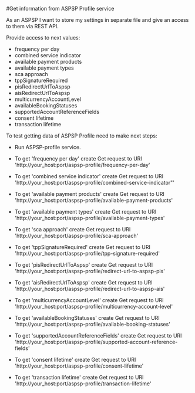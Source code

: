 #Get information from ASPSP Profile service

As an ASPSP I want to store my settings in separate file and give an access to them via REST API.

Provide access to next values:
 - frequency per day
 - combined service indicator
 - available payment products
 - available payment types
 - sca approach
 - tppSignatureRequired
 - pisRedirectUrlToAspsp
 - aisRedirectUrlToAspsp
 - multicurrencyAccountLevel
 - availableBookingStatuses
 - supportedAccountReferenceFields
 - consent lifetime
 - transaction lifetime
 
 To test getting data of ASPSP Profile need to make next steps:
 
 * Run ASPSP-profile service.
 
 * To get 'frequency per day' create Get request to URI 'http://your_host:port/aspsp-profile/frequency-per-day'  
 
 * To get 'combined service indicator' create Get request to URI 'http://your_host:port/aspsp-profile/combined-service-indicator"'
 
 * To get 'available payment products' create Get request to URI 'http://your_host:port/aspsp-profile/available-payment-products'
 
 * To get 'available payment types' create Get request to URI 'http://your_host:port/aspsp-profile/available-payment-types'
  
 * To get 'sca approach' create Get request to URI 'http://your_host:port/aspsp-profile/sca-approach'
 
 * To get 'tppSignatureRequired' create Get request to URI 'http://your_host:port/aspsp-profile/tpp-signature-required'

 * To get 'pisRedirectUrlToAspsp' create Get request to URI 'http://your_host:port/aspsp-profile/redirect-url-to-aspsp-pis'

 * To get 'aisRedirectUrlToAspsp' create Get request to URI 'http://your_host:port/aspsp-profile/redirect-url-to-aspsp-ais'
 
 * To get 'multicurrencyAccountLevel' create Get request to URI 'http://your_host:port/aspsp-profile/multicurrency-account-level'

 * To get 'availableBookingStatuses' create Get request to URI 'http://your_host:port/aspsp-profile/available-booking-statuses'

 * To get 'supportedAccountReferenceFields' create Get request to URI 'http://your_host:port/aspsp-profile/supported-account-reference-fields'

 * To get 'consent lifetime' create Get request to URI 'http://your_host:port/aspsp-profile/consent-lifetime'
 
 * To get 'transaction lifetime' create Get request to URI 'http://your_host:port/aspsp-profile/transaction-lifetime'
